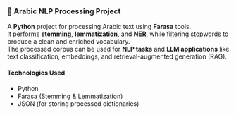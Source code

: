 ### 📝 Arabic NLP Processing Project

A **Python** project for processing Arabic text using **Farasa** tools.  
It performs **stemming**, **lemmatization**, and **NER**, while filtering stopwords to produce a clean and enriched vocabulary.  
The processed corpus can be used for **NLP tasks** and **LLM applications** like text classification, embeddings, and retrieval-augmented generation (RAG).

####  Technologies Used
- Python  
- Farasa (Stemming & Lemmatization)  
- JSON (for storing processed dictionaries)  
